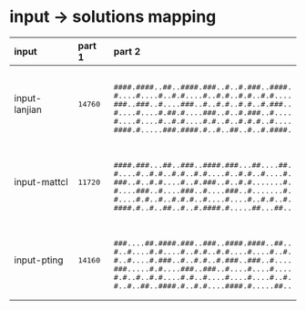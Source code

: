 # input -> solutions mapping
|input|part 1|part 2|
|:---|:---|:---|
|input-lanjian|<pre>14760</pre>|<pre><br>####.####..##..####.###..#..#.###..####.<br>#....#....#..#.#....#..#.#..#.#..#.#....<br>###..###..#....###..#..#.#..#.#..#.###..<br>#....#....#.##.#....###..#..#.###..#....<br>#....#....#..#.#....#.#..#..#.#.#..#....<br>####.#.....###.####.#..#..##..#..#.####.</pre>|
|input-mattcl|<pre>11720</pre>|<pre><br>####.###...##..###..####.###...##....##.<br>#....#..#.#..#.#..#.#....#..#.#..#....#.<br>###..#..#.#....#..#.###..#..#.#.......#.<br>#....###..#....###..#....###..#.......#.<br>#....#.#..#..#.#.#..#....#....#..#.#..#.<br>####.#..#..##..#..#.####.#.....##...##..</pre>|
|input-pting|<pre>14160</pre>|<pre><br>###....##.####.###..###..####.####..##..<br>#..#....#.#....#..#.#..#.#....#....#..#.<br>#..#....#.###..#..#.#..#.###..###..#....<br>###.....#.#....###..###..#....#....#....<br>#.#..#..#.#....#.#..#....#....#....#..#.<br>#..#..##..####.#..#.#....####.#.....##..</pre>|
